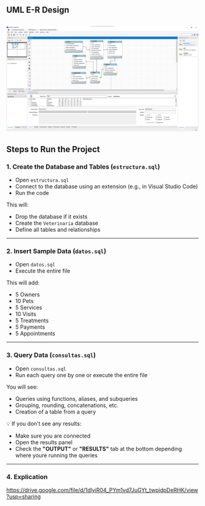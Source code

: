 ## UML E-R Design
![alt text](image.png)
---

## Steps to Run the Project

### 1. Create the Database and Tables (`estructura.sql`)

- Open `estructura.sql`
- Connect to the database using an extension (e.g., in Visual Studio Code)
- Run the code

This will:
- Drop the database if it exists
- Create the `Veterinaria` database
- Define all tables and relationships

---
### 2. Insert Sample Data (`datos.sql`)

- Open `datos.sql`
- Execute the entire file

This will add:
- 5 Owners
- 10 Pets
- 5 Services
- 10 Visits
- 5 Treatments
- 5 Payments
- 5 Appointments
---

### 3. Query Data (`consultas.sql`)

- Open `consultas.sql`
- Run each query one by one or execute the entire file

You will see:
- Queries using functions, aliases, and subqueries
- Grouping, rounding, concatenations, etc.
- Creation of a table from a query

💡 If you don't see any results:
- Make sure you are connected
- Open the results panel
- Check the **"OUTPUT"** or **"RESULTS"** tab at the bottom depending where youre running the queries
---

### 4. Explication
https://drive.google.com/file/d/1dlyiR04_PYm1vd7JuGYt_twpjdpDeRHK/view?usp=sharing 
